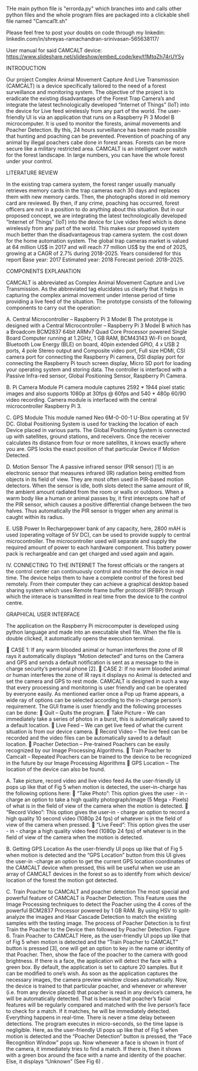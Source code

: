 THe main python file is "errorda.py" which branches into and calls other python files and the whole program files are packaged into a clickable shell file named "Camcal1t.sh"

Please feel free to post your doubts on code through my linkedin: linkedin.com/in/shreyas-ramachandran-srinivasan-565638117/

User manual for said CAMCALT device: https://www.slideshare.net/slideshow/embed_code/key/t1MtqZh74rUYSy

INTRODUCTION

Our project Complex Animal Movement Capture And Live Transmission (CAMCALT) is a device specifically tailored to the need of a forest surveillance and monitoring system. The objective of the project is to eradicate the existing disadvantages of the Forest Trap Camera’s and integrate the latest technologically developed “Internet of Things” (IoT) into the device for Live feed wirelessly from any part of the world. The user-friendly UI is via an application that runs on a Raspberry Pi 3 Model B microcomputer. It is used to monitor the forests, animal movements and Poacher Detection. By this, 24 hours surveillance has been made possible that hunting and poaching can be prevented. Prevention of poaching of any animal by illegal poachers cabe done in forest areas. Forests can be more secure like a military restricted area. CAMCALT is an intelligent over watch for the forest landscape. In large numbers, you can have the whole forest under your control. 

LITERATURE REVIEW

In the existing trap camera system, the forest ranger
usually manually retrieves memory cards in the trap cameras
each 30 days and replaces them with new memory cards.
Then, the photographs stored in old memory card are
reviewed. By then, if any crime, poaching has occurred, forest
officers are not in a position to do anything about this
situation. But in our proposed concept, we are integrating the
latest technologically developed “Internet of Things” (IoT)
into the device for Live video feed which is done wirelessly
from any part of the world. This makes our proposed system
much better than the disadvantageous trap camera system. the
cost down for the home automation system. The global trap
cameras market is valued at 64 million US$ in 2017 and will
reach 77 million US$ by the end of 2025, growing at a CAGR
of 2.7% during 2018-2025.
Years considered for this report Base year: 2017
Estimated year: 2018 Forecast period: 2018–2025.

 COMPONENTS EXPLANATION
 
CAMCALT is abbreviated as Complex Animal
Movement Capture and Live Transmission. As the
abbreviated tag elucidates us clearly that it helps in capturing
the complex animal movement under intense period of time
providing a live feed of the situation. The prototype consists
of the following components to carry out the operation:

A. Central Microcontroller – Raspberry Pi 3 Model B
The prototype is designed with a Central Microcontroller
– Raspberry Pi 3 Model B which has a Broadcom BCM2837
64bit ARMv7 Quad Core Processor powered Single Board
Computer running at 1.2GHz, 1 GB RAM, BCM43143 Wi-Fi
on board, Bluetooth Low Energy (BLE) on board, 40pin
extended GPIO, 4 x USB 2 ports, 4 pole Stereo output and
Composite video port, Full size HDMI, CSI camera port for
connecting the Raspberry Pi camera, DSI display port for
connecting the Raspberry Pi touch screen display, Micro SD
port for loading your operating system and storing data. The
controller is interfaced with a Passive Infra-red sensor, Global
Positioning Sensor, Raspberry Pi Camera.

B. Pi Camera Module
PI camera module captures 2592 * 1944 pixel static
images and also supports 1080p at 30fps @ 60fps and 540 *
480p 60/90 video recording. Camera module is interfaced
with the central microcontroller Raspberry Pi 3.

C. GPS Module
This module named Neo 6M-0-00-1 U-Blox operating at
5V DC. Global Positioning System is used for tracking the
location of each Device placed in various parts. The Global
Positioning System is connected up with satellites, ground
stations, and receivers. Once the receiver calculates its
distance from four or more satellites, it knows exactly where
you are. GPS locks the exact position of that particular Device
if Motion Detected.

D. Motion Sensor
The A passive infrared sensor (PIR sensor) [1] is an
electronic sensor that measures infrared (IR) radiation being
emitted from objects in its field of view. They are most often
used in PIR-based motion detectors. When the sensor is idle,
both slots detect the same amount of IR, the ambient amount
radiated from the room or walls or outdoors. When a warm
body like a human or animal passes by, it first intercepts one
half of the PIR sensor, which causes a positive differential
change between the two halves. Thus automatically the PIR
sensor is trigger when any animal is caught within its radius.

E. USB Power In
Rechargepower bank of any capacity, here, 2800 mAH
is used (operating voltage of 5V DC), can be used to provide
supply to central microcontroller. The microcontroller used
will separate and supply the required amount of power to
each hardware component. This battery power pack is
rechargeable and can get charged and used again and again.

IV. CONNECTING TO THE INTERNET
The forest officials or the rangers at the control center
can continuously control and monitor the device in real time.
The device helps them to have a complete control of the
forest bed remotely. From their computer they can achieve a
graphical desktop based sharing system which uses Remote
frame buffer protocol (RFBP) through which the interace is
transmitted in real time from the device to the control centre.

GRAPHICAL USER INTERFACE

The application on the Raspberry Pi microcomputer is
developed using python language and made into an
executable shell file. When the file is double clicked, it
automatically opens the execution terminal.

 CASE 1: If any warm blooded animal or human
interferes the zone of IR rays it automatically
displays “Motion detected” and turns on the Camera
and GPS and sends a default notification is sent as a
message to the in charge security’s personal phone
[2].
 CASE 2: If no warm blooded animal or human
interferes the zone of IR rays it displays no Animal
is detected and set the camera and GPS to rest mode.
CAMCALT is designed in such a way that every
processing and monitoring is user friendly and can be
operated by everyone easily. As mentioned earlier once a Pop
up frame appears, a wide ray of options can be selected
according to the in-charge person’s requirement.
The GUI frame is user friendly and the following
processes can be done:
 Quit – Quits the program.
 Take Picture – We can immediately take a series
of photos in a burst, this is automatically saved to
a default location.
 Live Feed – We can get live feed of what the
current situation is from our device camera.
 Record Video – The live feed can be recorded
and the video files can be automatically saved to
a default location.
 Poacher Detection – Pre-trained Poachers can be
easily recognized by our Image Processing
Algorithms.
 Train Poacher to Camcalt – Repeated Poachers
can be trained to the device to be recognized in
the future by our Image Processing Algorithms
 GPS Location – The location of the device can
also be found.

A. Take picture, record video and live video feed
As the user-friendly UI pops up like that of Fig 5 when
motion is detected, the user–in-charge has the following
options here:
 “Take Photo”: This option gives the user - in -
charge an option to take a high quality
photograph/image (5 Mega - Pixels) of what is in
the field of view of the camera when the motion is
detected.
 “Record Video”: This option gives the user-in -
charge an option to record a high quality 10 second
video (1080p 24 fps) of whatever is in the field of
view of the camera when pressed.
 “Live Feed”: This option gives the user - in -
charge a high quality video feed (1080p 24
fps) of whatever is in the field of view of the
camera when the motion is detected.

B. Getting GPS Location
As the user-friendly UI pops up like that of Fig 5 when
motion is detected and the “GPS Location” button from this
UI gives the user-in -charge an option to get the current GPS
location coordinates of the CAMCALT device when pressed,
this will be useful when we use an array of CAMCALT
devices in the forest so as to identify from which device/
location of the forest the motion got detected.

C. Train Poacher to CAMCALT and poacher detection
The most special and powerful feature of CAMCALT is
Poacher Detection. This Feature uses the Image Processing
techniques to detect the Poacher using the 4 cores of the
powerful BCM2837 Processor powered by 1 GB RAM. By
using HSV to split-analyze the images and Haar Cascade
Detection to match the existing samples with the testing
image. The process of Poacher Detection is to first Train the
Poacher to the Device then followed by Poacher Detection.
Figure 6. Train Poacher to CAMCALT
Here, as the user-friendly UI pops up like that of Fig 5
when motion is detected and the “Train Poacher to
CAMCALT” button is pressed [3], one will get an option to
key in the name or identity of that Poacher. Then, show the
face of the poacher to the camera with good brightness. If
there is a face, the application will detect the face with a
green box. By default, the application is set to capture 20
samples. But it can be modified to one’s wish. As soon as the
application captures the necessary images, the camera
preview window closes automatically.
Now, the device is trained to that particular poacher, and
whenever or wherever (i.e. from any device placed) that
poacher is read in any device’s camera, he will be
automatically detected. That is because that poacher’s facial
features will be regularly compared and matched with the live
person’s face to check for a match. If it matches, he will be
immediately detected. Everything happens in real-time. There
is never a time delay between detections. The program
executes in micro-seconds, so the time lapse is negligible.
Here, as the user-friendly UI pops up like that of Fig 5
when motion is detected and the “Poacher Detection” button
is pressed, the “Face Recognition Window” pops up. Now
whenever a face is shown in front of the camera, it
immediately tries to find a match. If there is, then it shows
with a green box around the face with a name and identity of
the poacher. Else, it displays “Unknown” (See Fig 6) .

